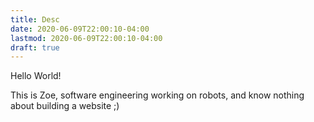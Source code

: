 ```yaml
---
title: Desc
date: 2020-06-09T22:00:10-04:00
lastmod: 2020-06-09T22:00:10-04:00
draft: true
---
```


Hello World!

This is Zoe, software engineering working on robots, and know nothing about building a website ;)